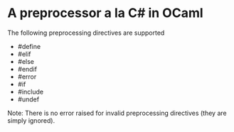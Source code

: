# A preprocessor a la C# in OCaml

The following preprocessing directives are supported
  * #define
  * #elif
  * #else
  * #endif
  * #error
  * #if
  * #include
  * #undef

Note: There is no error raised for invalid preprocessing directives
(they are simply ignored).